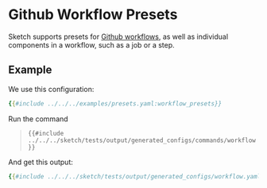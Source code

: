 # Github Workflow Presets

Sketch supports presets for [Github workflows](https://docs.github.com/en/actions/reference/workflows-and-actions), as well as individual components in a workflow, such as a job or a step.

## Example

We use this configuration:

```yaml
{{#include ../../../examples/presets.yaml:workflow_presets}}
```

Run the command

>`{{#include ../../../sketch/tests/output/generated_configs/commands/workflow}}`

And get this output:

```yaml
{{#include ../../../sketch/tests/output/generated_configs/workflow.yaml}}
```
